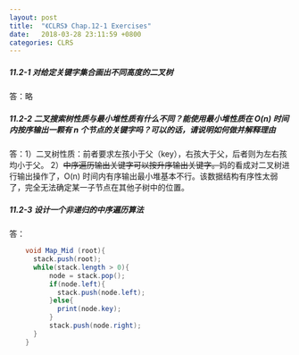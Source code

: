 ```yaml
---
layout: post
title:  "《CLRS》 Chap.12-1 Exercises"
date:   2018-03-28 23:11:59 +0800
categories: CLRS
---
```

##### **11.2-1 对给定关键字集合画出不同高度的二叉树**
答：略

##### **11.2-2 二叉搜索树性质与最小堆性质有什么不同？能使用最小堆性质在 O(n) 时间内按序输出一颗有 n 个节点的关键字吗？可以的话，请说明如何做并解释理由**

答：1）二叉树性质：前者要求左孩小于父（key），右孩大于父，后者则为左右孩均小于父。
   2）<del>中序遍历输出关键字可以按升序输出关键字。</del>妈的看成对二叉树进行输出操作了，O(n) 时间内有序输出最小堆基本不行。该数据结构有序性太弱了，完全无法确定某一子节点在其他子树中的位置。

##### **11.2-3 设计一个非递归的中序遍历算法**

答：
```java
    void Map_Mid (root){
      stack.push(root);
      while(stack.length > 0){
          node = stack.pop();
          if(node.left){
            stack.push(node.left);
          }else{
            print(node.key);
          }
          stack.push(node.right);
      }
    }
```
